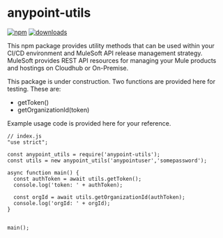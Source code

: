 # anypoint-utils

[![npm][npm-image]][npm-url]
[![downloads][downloads-image]][downloads-url]

[npm-image]: https://img.shields.io/npm/v/anypoint-utils.svg?style=flat-square
[npm-url]: https://npmjs.org/package/anypoint-utils
[downloads-image]: https://img.shields.io/npm/dm/anypoint-utils.svg?style=flat-square
[downloads-url]: https://npmjs.org/package/anypoint-utils

This npm package provides utility methods that can be used within
your CI/CD environment and MuleSoft API release management strategy.
MuleSoft provides REST API resources for managing your Mule products
and hostings on Cloudhub or On-Premise. 

This package is under construction. Two functions are provided here
for testing. These are:

- getToken()
- getOrganizationId(token)

Example usage code is provided here for your reference.

```
// index.js
"use strict";

const anypoint_utils = require('anypoint-utils');
const utils = new anypoint_utils('anypointuser','somepassword');

async function main() {
  const authToken = await utils.getToken();
  console.log('token: ' + authToken);

  const orgId = await utils.getOrganizationId(authToken);
  console.log('orgId: ' + orgId);
}


main();
```
